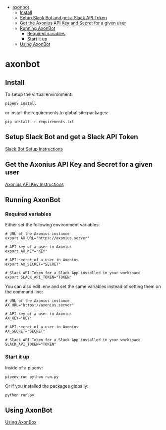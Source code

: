 <!-- MarkdownTOC -->

- [axonbot](#axonbot)
    - [Install](#install)
    - [Setup Slack Bot and get a Slack API Token](#setup-slack-bot-and-get-a-slack-api-token)
    - [Get the Axonius API Key and Secret for a given user](#get-the-axonius-api-key-and-secret-for-a-given-user)
    - [Running AxonBot](#running-axonbot)
        - [Required variables](#required-variables)
        - [Start it up](#start-it-up)
    - [Using AxonBot](#using-axonbot)

<!-- /MarkdownTOC -->

# axonbot

## Install
To setup the virtual environment:

```
pipenv install
```

or install the requirements to global site packages:

```
pip install -r requirements.txt
```

## Setup Slack Bot and get a Slack API Token

[Slack Bot Setup Instructions](docs/slack_setup.md)

## Get the Axonius API Key and Secret for a given user

[Axonius API Key Instructions](docs/axonius_setup.md)

## Running AxonBot

### Required variables

Either set the following environment variables:

```
# URL of the Axonius instance
export AX_URL="https://axonius.server"

# API key of a user in Axonius
export AX_KEY="KEY"

# API secret of a user in Axonius
export AX_SECRET="SECRET"

# Slack API Token for a Slack App installed in your workspace
export SLACK_API_TOKEN="TOKEN"
```

You can also edit .env and set the same variables instead of setting them on the command line:

```
# URL of the Axonius instance
AX_URL="https://axonius.server"

# API key of a user in Axonius
AX_KEY="KEY"

# API secret of a user in Axonius
AX_SECRET="SECRET"

# Slack API Token for a Slack App installed in your workspace
SLACK_API_TOKEN="TOKEN"
```

### Start it up

Inside of a pipenv:

```
pipenv run python run.py
```

Or if you installed the packages globally:

```
python run.py
```

## Using AxonBot

[Using AxonBox](docs/axonbot_using.md)
